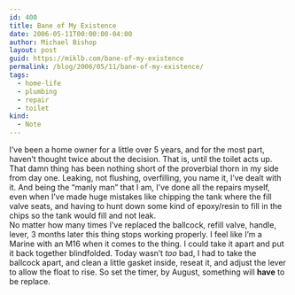 ```yaml
---
id: 400
title: Bane of My Existence
date: 2006-05-11T00:00:00-04:00
author: Michael Bishop
layout: post
guid: https://miklb.com/bane-of-my-existence
permalink: /blog/2006/05/11/bane-of-my-existence/
tags:
  - home-life
  - plumbing
  - repair
  - toilet
kind:
  - Note
---
```

<p>I’ve been a home owner for a little over 5 years, and for the most part, haven’t thought twice about the decision.  That is, until the toilet acts up.  That damn thing has been nothing short of the proverbial thorn in my side from day one.  Leaking, not flushing, overfilling, you name it, I’ve dealt with it.  And being the “manly man” that I am, I’ve done all the repairs myself, even when I’ve made huge mistakes like chipping the tank where the fill valve seats, and having to hunt down some kind of epoxy/resin to fill in the chips so the tank would fill and not leak.<br />
No matter how many times I’ve replaced the ballcock, refill valve, handle, lever, 3 months later this thing stops working properly.  I feel like I’m a Marine with an M16 when it comes to the thing.  I could take it apart and put it back together blindfolded.  Today wasn’t <em>too</em> bad, I had to take the ballcock apart, and clean a little gasket inside, reseat it, and adjust the lever to allow the float to rise.
So set the timer, by August, something will <strong>have</strong> to be replace.</p>